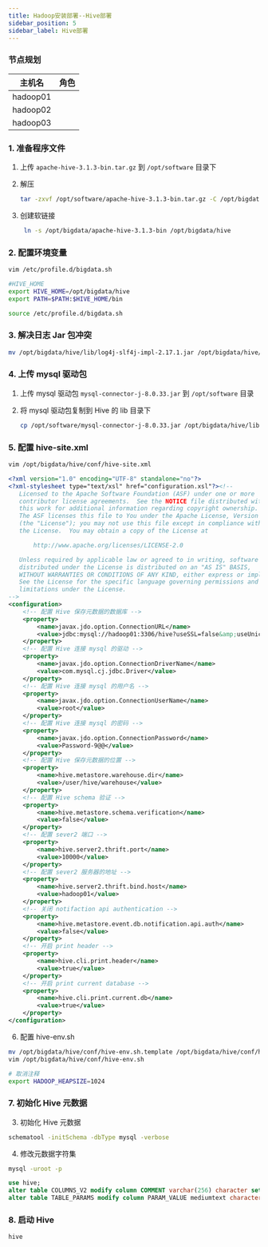 ```yaml
---
title: Hadoop安装部署--Hive部署
sidebar_position: 5
sidebar_label: Hive部署
---
```


### 节点规划

| 主机名   | 角色 |
| -------- | ---- |
| hadoop01 |      |
| hadoop02 |      |
| hadoop03 |      |

### 1. 准备程序文件

1. 上传 `apache-hive-3.1.3-bin.tar.gz` 到 `/opt/software` 目录下

2. 解压

   ```bash
   tar -zxvf /opt/software/apache-hive-3.1.3-bin.tar.gz -C /opt/bigdata
   ```

3. 创建软链接

   ```bash
    ln -s /opt/bigdata/apache-hive-3.1.3-bin /opt/bigdata/hive
   ```

### 2. 配置环境变量

```bash
vim /etc/profile.d/bigdata.sh
```

```bash
#HIVE_HOME
export HIVE_HOME=/opt/bigdata/hive
export PATH=$PATH:$HIVE_HOME/bin
```

```bash
source /etc/profile.d/bigdata.sh
```

### 3. 解决日志 Jar 包冲突

```bash
mv /opt/bigdata/hive/lib/log4j-slf4j-impl-2.17.1.jar /opt/bigdata/hive/lib/log4j-slf4j-impl-2.17.1.jar.bak
```

### 4. 上传 mysql 驱动包

1. 上传 mysql 驱动包 `mysql-connector-j-8.0.33.jar` 到 `/opt/software` 目录

2. 将 mysql 驱动包复制到 Hive 的 lib 目录下

   ```bash
   cp /opt/software/mysql-connector-j-8.0.33.jar /opt/bigdata/hive/lib/
   ```

### 5. 配置 hive-site.xml

```bash
vim /opt/bigdata/hive/conf/hive-site.xml
```

```xml
<?xml version="1.0" encoding="UTF-8" standalone="no"?>
<?xml-stylesheet type="text/xsl" href="configuration.xsl"?><!--
   Licensed to the Apache Software Foundation (ASF) under one or more
   contributor license agreements.  See the NOTICE file distributed with
   this work for additional information regarding copyright ownership.
   The ASF licenses this file to You under the Apache License, Version 2.0
   (the "License"); you may not use this file except in compliance with
   the License.  You may obtain a copy of the License at

       http://www.apache.org/licenses/LICENSE-2.0

   Unless required by applicable law or agreed to in writing, software
   distributed under the License is distributed on an "AS IS" BASIS,
   WITHOUT WARRANTIES OR CONDITIONS OF ANY KIND, either express or implied.
   See the License for the specific language governing permissions and
   limitations under the License.
-->
<configuration>
    <!-- 配置 Hive 保存元数据的数据库 -->
    <property>
        <name>javax.jdo.option.ConnectionURL</name>
        <value>jdbc:mysql://hadoop01:3306/hive?useSSL=false&amp;useUnicode=true&amp;characterEncoding=UTF-8&amp;allowPublicKeyRetrieval=true</value>
    </property>
    <!-- 配置 Hive 连接 mysql 的驱动 -->
    <property>
        <name>javax.jdo.option.ConnectionDriverName</name>
        <value>com.mysql.cj.jdbc.Driver</value>
    </property>
    <!-- 配置 Hive 连接 mysql 的用户名 -->
    <property>
        <name>javax.jdo.option.ConnectionUserName</name>
        <value>root</value>
    </property>
    <!-- 配置 Hive 连接 mysql 的密码 -->
    <property>
        <name>javax.jdo.option.ConnectionPassword</name>
        <value>Password-9@@</value>
    </property>
    <!-- 配置 Hive 保存元数据的位置 -->
    <property>
        <name>hive.metastore.warehouse.dir</name>
        <value>/user/hive/warehouse</value>
    </property>
    <!-- 配置 Hive schema 验证 -->
    <property>
        <name>hive.metastore.schema.verification</name>
        <value>false</value>
    </property>
    <!-- 配置 sever2 端口 -->
    <property>
        <name>hive.server2.thrift.port</name>
        <value>10000</value>
    </property>
    <!-- 配置 sever2 服务器的地址 -->
    <property>
        <name>hive.server2.thrift.bind.host</name>
        <value>hadoop01</value>
    </property>
    <!-- 关闭 notifaction api authentication -->
    <property>
        <name>hive.metastore.event.db.notification.api.auth</name>
        <value>false</value>
    </property>
    <!-- 开启 print header -->
    <property>
        <name>hive.cli.print.header</name>
        <value>true</value>
    </property>
    <!-- 开启 print current database -->
    <property>
        <name>hive.cli.print.current.db</name>
        <value>true</value>
    </property>
</configuration>
```

6. 配置 hive-env.sh

```bash
mv /opt/bigdata/hive/conf/hive-env.sh.template /opt/bigdata/hive/conf/hive-env.sh
vim /opt/bigdata/hive/conf/hive-env.sh
```

```bash
# 取消注释
export HADOOP_HEAPSIZE=1024
```

### 7. 初始化 Hive 元数据

3. 初始化 Hive 元数据

```bash
schematool -initSchema -dbType mysql -verbose
```

4. 修改元数据字符集

```bash
mysql -uroot -p
```

```sql
use hive;
alter table COLUMNS_V2 modify column COMMENT varchar(256) character set utf8mb4;
alter table TABLE_PARAMS modify column PARAM_VALUE mediumtext character set utf8mb4;
```

### 8. 启动 Hive

```bash
hive
```